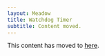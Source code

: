 ```yaml
---
layout: Meadow
title: Watchdog Timer
subtitle: Content moved.
---
```


This content has moved to [here](/Meadow/Meadow.OS/Automatic_Restarts/).